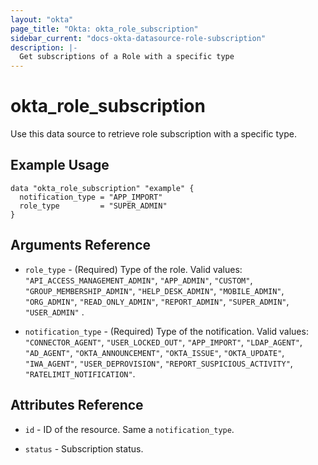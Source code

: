 ```yaml
---
layout: "okta"
page_title: "Okta: okta_role_subscription"
sidebar_current: "docs-okta-datasource-role-subscription"
description: |-
  Get subscriptions of a Role with a specific type
---
```


# okta_role_subscription

Use this data source to retrieve role subscription with a specific type.

## Example Usage

```hcl
data "okta_role_subscription" "example" {
  notification_type = "APP_IMPORT"
  role_type         = "SUPER_ADMIN"
}
```

## Arguments Reference

- `role_type` - (Required) Type of the role. Valid values:
  `"API_ACCESS_MANAGEMENT_ADMIN"`,
  `"APP_ADMIN"`,
  `"CUSTOM"`,
  `"GROUP_MEMBERSHIP_ADMIN"`,
  `"HELP_DESK_ADMIN"`,
  `"MOBILE_ADMIN"`,
  `"ORG_ADMIN"`,
  `"READ_ONLY_ADMIN"`,
  `"REPORT_ADMIN"`,
  `"SUPER_ADMIN"`,
  `"USER_ADMIN"`
  .

- `notification_type` - (Required) Type of the notification. Valid values: `"CONNECTOR_AGENT"`, `"USER_LOCKED_OUT"`, 
  `"APP_IMPORT"`, `"LDAP_AGENT"`, `"AD_AGENT"`, `"OKTA_ANNOUNCEMENT"`, `"OKTA_ISSUE"`, `"OKTA_UPDATE"`, `"IWA_AGENT"`, 
  `"USER_DEPROVISION"`, `"REPORT_SUSPICIOUS_ACTIVITY"`, `"RATELIMIT_NOTIFICATION"`.

## Attributes Reference

- `id` - ID of the resource. Same a `notification_type`.

- `status` - Subscription status.
